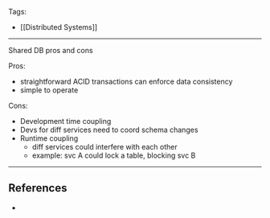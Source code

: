Tags:
- [[Distributed Systems]]
---
Shared DB pros and cons

Pros:
- straightforward ACID transactions can enforce data consistency
- simple to operate

Cons:
- Development time coupling
- Devs for diff services need to coord schema changes
- Runtime coupling
	- diff services could interfere with each other
	- example: svc A could lock a table, blocking svc B

---
## References
- 